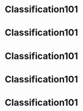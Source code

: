 # Classification101
# Classification101
# Classification101
# Classification101
# Classification101
